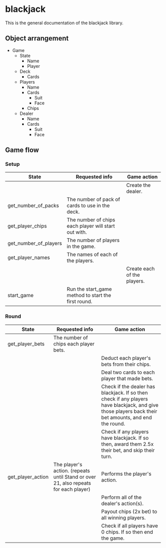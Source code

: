 # blackjack
This is the general documentation of the blackjack library.

## Object arrangement
* Game
  * State
    * Name
    * Player
  * Deck
    * Cards
  * Players
    * Name
    * Cards
      * Suit
      * Face
    * Chips
  * Dealer
    * Name
    * Cards
      * Suit
      * Face

## Game flow
### Setup
| State | Requested info | Game action |
|-------|----------------|-------------|
|       |                | Create the dealer. |
| get_number_of_packs | The number of pack of cards to use in the deck. |    |
| get_player_chips | The number of chips each player will start out with. |    |
| get_number_of_players | The number of players in the game. |    |
| get_player_names | The names of each of the players. |    |
|       |                | Create each of the players. |
| start_game | Run the start_game method to start the first round. |    |

### Round
| State | Requested info | Game action |
|-------|----------------|-------------|
| get_player_bets | The number of chips each player bets. |    |
|       |                | Deduct each player's bets from their chips. |
|       |                | Deal two cards to each player that made bets. |
|       |                | Check if the dealer has blackjack. If so then check if any players have blackjack, and give those players back their bet amounts, and end the round. |
|       |                | Check if any players have blackjack. If so then, award them 2.5x their bet, and skip their turn. |
| get_player_action | The player's action. (repeats until Stand or over 21, also repeats for each player) | Performs the player's action. |
|       |                | Perform all of the dealer's action(s). |
|       |                | Payout chips (2x bet) to all winning players. |
|       |                | Check if all players have 0 chips. If so then end the game. |
